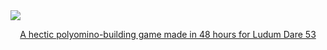 <a href="https://ldjam.com/events/ludum-dare/53/snapdash">
<div>
  <img src="https://user-images.githubusercontent.com/1022438/235594324-1139db96-6e86-4338-9925-c5cb55c48035.png" />
  <p align="center">A hectic polyomino-building game made in 48 hours for Ludum Dare 53</p>
</div>
</a>
